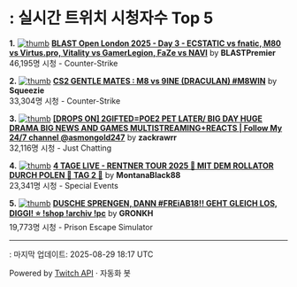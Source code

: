 # : 실시간 트위치 시청자수 Top 5

**1.** [![thumb](https://static-cdn.jtvnw.net/previews-ttv/live_user_blastpremier-320x180.jpg)](https://twitch.tv/BLASTPremier)
**[BLAST Open London 2025 - Day 3 - ECSTATIC vs fnatic, M80 vs Virtus.pro, Vitality vs GamerLegion, FaZe vs NAVI](https://twitch.tv/BLASTPremier)** by **BLASTPremier**<br>46,195명 시청  - Counter-Strike

**2.** [![thumb](https://static-cdn.jtvnw.net/previews-ttv/live_user_squeezie-320x180.jpg)](https://twitch.tv/Squeezie)
**[CS2 GENTLE MATES : M8 vs 9INE (DRACULAN) #M8WIN](https://twitch.tv/Squeezie)** by **Squeezie**<br>33,304명 시청  - Counter-Strike

**3.** [![thumb](https://static-cdn.jtvnw.net/previews-ttv/live_user_zackrawrr-320x180.jpg)](https://twitch.tv/zackrawrr)
**[[DROPS ON] 2GIFTED=POE2 PET LATER/ BIG DAY HUGE DRAMA BIG NEWS AND GAMES MULTISTREAMING+REACTS | Follow My 24/7 channel @asmongold247](https://twitch.tv/zackrawrr)** by **zackrawrr**<br>32,116명 시청  - Just Chatting

**4.** [![thumb](https://static-cdn.jtvnw.net/previews-ttv/live_user_montanablack88-320x180.jpg)](https://twitch.tv/MontanaBlack88)
**[4 TAGE LIVE - RENTNER TOUR 2025 🤏 MIT DEM ROLLATOR DURCH POLEN 🤏 TAG 2 🤏](https://twitch.tv/MontanaBlack88)** by **MontanaBlack88**<br>23,341명 시청  - Special Events

**5.** [![thumb](https://static-cdn.jtvnw.net/previews-ttv/live_user_gronkh-320x180.jpg)](https://twitch.tv/GRONKH)
**[DUSCHE SPRENGEN, DANN #FREiAB18!! GEHT GLEICH LOS, DIGGI! ⭐ !shop !archiv !pc](https://twitch.tv/GRONKH)** by **GRONKH**<br>19,773명 시청  - Prison Escape Simulator


---
: 마지막 업데이트: 2025-08-29 18:17 UTC

Powered by [Twitch API](https://dev.twitch.tv/docs/api/reference) · 자동화 봇